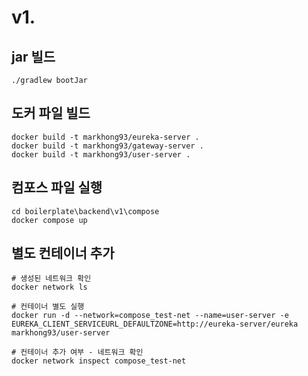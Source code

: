 #  v1. 

## jar 빌드
```shell
./gradlew bootJar
```

## 도커 파일 빌드
```shell
docker build -t markhong93/eureka-server .
docker build -t markhong93/gateway-server .
docker build -t markhong93/user-server .
```
## 컴포스 파일 실행
```shell
cd boilerplate\backend\v1\compose
docker compose up
```

## 별도 컨테이너 추가
```shell
# 생성된 네트워크 확인
docker network ls

# 컨테이너 별도 실행
docker run -d --network=compose_test-net --name=user-server -e EUREKA_CLIENT_SERVICEURL_DEFAULTZONE=http://eureka-server/eureka markhong93/user-server

# 컨테이너 추가 여부 - 네트워크 확인
docker network inspect compose_test-net
```

